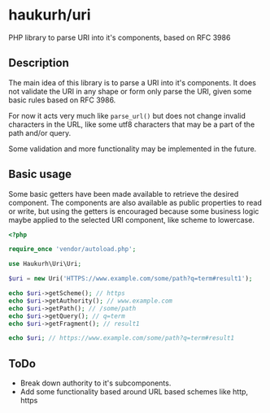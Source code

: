 # haukurh/uri

PHP library to parse URI into it's components, based on RFC 3986

## Description

The main idea of this library is to parse a URI into it's components. It does not validate the URI in any shape or form
only parse the URI, given some basic rules based on RFC 3986.

For now it acts very much like `parse_url()` but does not change invalid characters in the URL, like some utf8 characters
that may be a part of the path and/or query. 

Some validation and more functionality may be implemented in the future. 

## Basic usage 

Some basic getters have been made available to retrieve the desired component. 
The components are also available as public properties to read or write, but using the getters is encouraged because
some business logic maybe applied to the selected URI component, like scheme to lowercase.

```php
<?php

require_once 'vendor/autoload.php';

use Haukurh\Uri\Uri;

$uri = new Uri('HTTPS://www.example.com/some/path?q=term#result1');

echo $uri->getScheme(); // https
echo $uri->getAuthority(); // www.example.com
echo $uri->getPath(); // /some/path
echo $uri->getQuery(); // q=term
echo $uri->getFragment(); // result1

echo $uri; // https://www.example.com/some/path?q=term#result1

```

## ToDo

- Break down authority to it's subcomponents.
- Add some functionality based around URL based schemes like http, https
